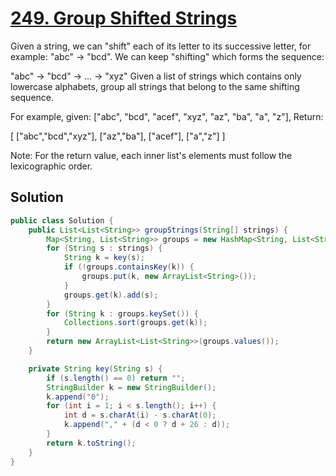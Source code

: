 # [249. Group Shifted Strings](https://leetcode.com/problems/group-shifted-strings/)

Given a string, we can "shift" each of its letter to its successive letter, for example: "abc" -> "bcd". We can keep "shifting" which forms the sequence:

"abc" -> "bcd" -> ... -> "xyz"
Given a list of strings which contains only lowercase alphabets, group all strings that belong to the same shifting sequence.

For example, given: ["abc", "bcd", "acef", "xyz", "az", "ba", "a", "z"], 
Return:

[
  ["abc","bcd","xyz"],
  ["az","ba"],
  ["acef"],
  ["a","z"]
]

Note: For the return value, each inner list's elements must follow the lexicographic order.

## Solution

```java
public class Solution {
    public List<List<String>> groupStrings(String[] strings) {
		Map<String, List<String>> groups = new HashMap<String, List<String>>();
		for (String s : strings) {
			String k = key(s);
			if (!groups.containsKey(k)) {
				groups.put(k, new ArrayList<String>());
			}
			groups.get(k).add(s);
		}
		for (String k : groups.keySet()) {
			Collections.sort(groups.get(k));
		}
		return new ArrayList<List<String>>(groups.values());
    }

	private String key(String s) {
		if (s.length() == 0) return "";
		StringBuilder k = new StringBuilder();
		k.append("0");
		for (int i = 1; i < s.length(); i++) {
			int d = s.charAt(i) - s.charAt(0);
			k.append("," + (d < 0 ? d + 26 : d));
		}
		return k.toString();
	}
}
```
